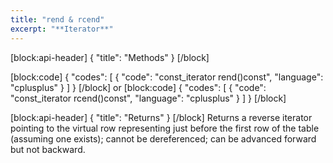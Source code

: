 ```yaml
---
title: "rend & rcend"
excerpt: "**Iterator**"
---
```

[block:api-header]
{
  "title": "Methods"
}
[/block]

[block:code]
{
  "codes": [
    {
      "code": "const_iterator rend()const",
      "language": "cplusplus"
    }
  ]
}
[/block]
or
[block:code]
{
  "codes": [
    {
      "code": "const_iterator rcend()const",
      "language": "cplusplus"
    }
  ]
}
[/block]

[block:api-header]
{
  "title": "Returns"
}
[/block]
Returns a reverse iterator pointing to the virtual row representing just before the first row of the table (assuming one exists); cannot be dereferenced; can be advanced forward but not backward.